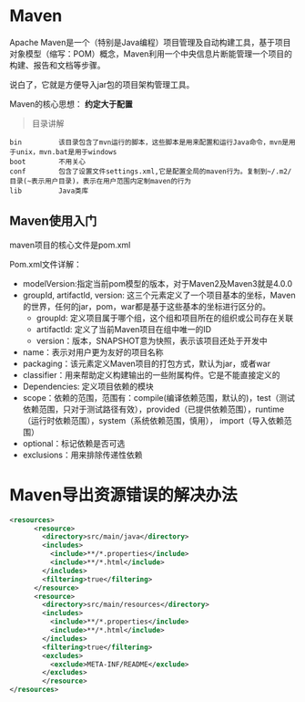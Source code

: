 # Maven

Apache Maven是一个（特别是Java编程）项目管理及自动构建工具，基于项目对象模型（缩写：POM）概念，Maven利用一个中央信息片断能管理一个项目的构建、报告和文档等步骤。

说白了，它就是方便导入jar包的项目架构管理工具。

Maven的核心思想： **约定大于配置**

> 目录讲解

```
bin			该目录包含了mvn运行的脚本，这些脚本是用来配置和运行Java命令，mvn是用于unix，mvn.bat是用于windows
boot		不用关心
conf		包含了设置文件settings.xml,它是配置全局的maven行为。复制到~/.m2/目录(~表示用户目录)，表示在用户范围内定制maven的行为
lib			Java类库

```



## Maven使用入门

maven项目的核心文件是pom.xml

Pom.xml文件详解：

* modelVersion:指定当前pom模型的版本，对于Maven2及Maven3就是4.0.0
* groupId, artifactld, version: 这三个元素定义了一个项目基本的坐标，Maven的世界，任何的jar，pom，war都是基于这些基本的坐标进行区分的。
  * groupld: 定义项目属于哪个组，这个组和项目所在的组织或公司存在关联
  * artifactld: 定义了当前Maven项目在组中唯一的ID
  * version：版本，SNAPSHOT意为快照，表示该项目还处于开发中
* name：表示对用户更为友好的项目名称 
* packaging：该元素定义Maven项目的打包方式，默认为jar，或者war
* classifier：用来帮助定义构建输出的一些附属构件。它是不能直接定义的
* Dependencies: 定义项目依赖的模块
* scope：依赖的范围，范围有：compile(编译依赖范围，默认的)，test（测试依赖范围，只对于测试路径有效），provided（已提供依赖范围），runtime（运行时依赖范围），system（系统依赖范围，慎用）， import（导入依赖范围）
* optional：标记依赖是否可选
* exclusions：用来排除传递性依赖



# Maven导出资源错误的解决办法

```xml
<resources>
      <resource>
        <directory>src/main/java</directory>
        <includes>
          <include>**/*.properties</include>
          <include>**/*.html</include>
        </includes>
        <filtering>true</filtering>
      </resource>
      <resource>
        <directory>src/main/resources</directory>
        <includes>
          <include>**/*.properties</include>
          <include>**/*.html</include>
        </includes>
        <filtering>true</filtering>
        <excludes>
          <exclude>META-INF/README</exclude>
        </excludes>
  		</resource>
</resources>
```

